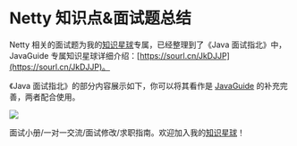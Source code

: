# Netty 知识点&面试题总结

Netty 相关的面试题为我的[知识星球](https://sourl.cn/JkDJJP)专属，已经整理到了《Java 面试指北》中，JavaGuide 专属知识星球详细介绍：[https://sourl.cn/JkDJJP](https://sourl.cn/JkDJJP)。

《Java 面试指北》的部分内容展示如下，你可以将其看作是  [JavaGuide](https://javaguide.cn/#/) 的补充完善，两者配合使用。

![](https://gitee.com/SnailClimb/blog-images/raw/master/cs//javamianshizhibei.png)

面试小册/一对一交流/面试修改/求职指南。欢迎加入我的[知识星球](https://sourl.cn/JkDJJP)！